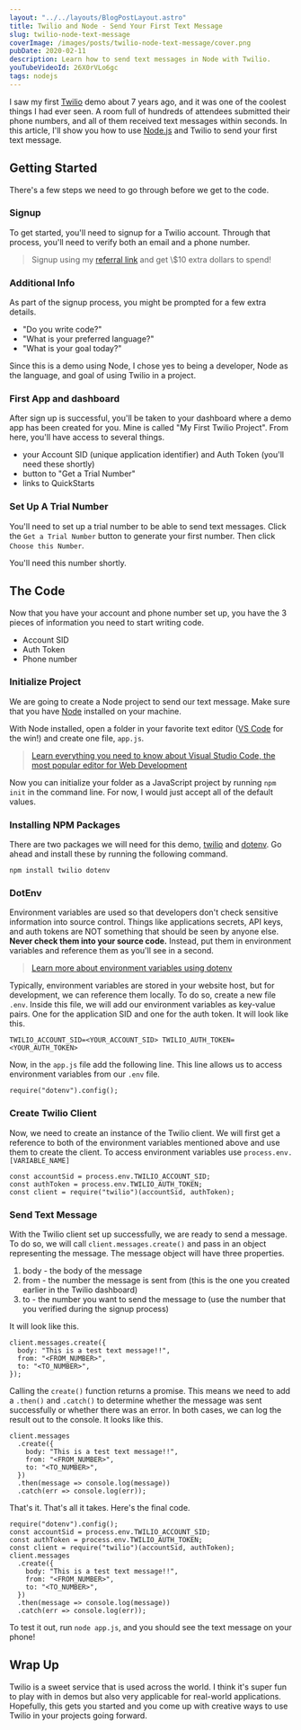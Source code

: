 ```yaml
---
layout: "../../layouts/BlogPostLayout.astro"
title: Twilio and Node - Send Your First Text Message
slug: twilio-node-text-message
coverImage: /images/posts/twilio-node-text-message/cover.png
pubDate: 2020-02-11
description: Learn how to send text messages in Node with Twilio.
youTubeVideoId: 26X0rVLo6gc
tags: nodejs
---
```


I saw my first [Twilio](https://www.twilio.com/) demo about 7 years ago, and it was one of the coolest things I had ever seen. A room full of hundreds of attendees submitted their phone numbers, and all of them received text messages within seconds. In this article, I'll show you how to use [Node.js](https://nodejs.org/en/) and Twilio to send your first text message.

## Getting Started

There's a few steps we need to go through before we get to the code.

### Signup

To get started, you'll need to signup for a Twilio account. Through that process, you'll need to verify both an email and a phone number.

> Signup using my [referral link](http://localhost:8000/blog/www.twilio.com/referral/BlB5lB) and get \\$10 extra dollars to spend!

### Additional Info

As part of the signup process, you might be prompted for a few extra details.

- "Do you write code?"
- "What is your preferred language?"
- "What is your goal today?"

Since this is a demo using Node, I chose yes to being a developer, Node as the language, and goal of using Twilio in a project.

### First App and dashboard

After sign up is successful, you'll be taken to your dashboard where a demo app has been created for you. Mine is called "My First Twilio Project". From here, you'll have access to several things.

- your Account SID (unique application identifier) and Auth Token (you'll need these shortly)
- button to "Get a Trial Number"
- links to QuickStarts

### Set Up A Trial Number

You'll need to set up a trial number to be able to send text messages. Click the `Get a Trial Number` button to generate your first number. Then click `Choose this Number`.

You'll need this number shortly.

## The Code

Now that you have your account and phone number set up, you have the 3 pieces of information you need to start writing code.

- Account SID
- Auth Token
- Phone number

### Initialize Project

We are going to create a Node project to send our text message. Make sure that you have [Node](https://nodejs.org/en/download/) installed on your machine.

With Node installed, open a folder in your favorite text editor ([VS Code](https://code.visualstudio.com/) for the win!) and create one file, `app.js`.

> [Learn everything you need to know about Visual Studio Code, the most popular editor for Web Development](https://www.udemy.com/course/learn-visual-studio-code/)

Now you can initialize your folder as a JavaScript project by running `npm init` in the command line. For now, I would just accept all of the default values.

### Installing NPM Packages

There are two packages we will need for this demo, [twilio](https://www.npmjs.com/package/twilio) and [dotenv](https://www.npmjs.com/package/dotenv). Go ahead and install these by running the following command.

    npm install twilio dotenv

### DotEnv

Environment variables are used so that developers don't check sensitive information into source control. Things like applications secrets, API keys, and auth tokens are NOT something that should be seen by anyone else. **Never check them into your source code.** Instead, put them in environment variables and reference them as you'll see in a second.

> [Learn more about environment variables using dotenv](https://www.youtube.com/watch?v=i14ekt_DAt0&t=1s)

Typically, environment variables are stored in your website host, but for development, we can reference them locally. To do so, create a new file `.env`. Inside this file, we will add our environment variables as key-value pairs. One for the application SID and one for the auth token. It will look like this.

    TWILIO_ACCOUNT_SID=<YOUR_ACCOUNT_SID> TWILIO_AUTH_TOKEN=<YOUR_AUTH_TOKEN>

Now, in the `app.js` file add the following line. This line allows us to access environment variables from our `.env` file.

    require("dotenv").config();

### Create Twilio Client

Now, we need to create an instance of the Twilio client. We will first get a reference to both of the environment variables mentioned above and use them to create the client. To access environment variables use `process.env.[VARIABLE_NAME]`

    const accountSid = process.env.TWILIO_ACCOUNT_SID;
    const authToken = process.env.TWILIO_AUTH_TOKEN;
    const client = require("twilio")(accountSid, authToken);

### Send Text Message

With the Twilio client set up successfully, we are ready to send a message. To do so, we will call `client.messages.create()` and pass in an object representing the message. The message object will have three properties.

1.  body - the body of the message
2.  from - the number the message is sent from (this is the one you created earlier in the Twilio dashboard)
3.  to - the number you want to send the message to (use the number that you verified during the signup process)

It will look like this.

    client.messages.create({
      body: "This is a test text message!!",
      from: "<FROM_NUMBER>",
      to: "<TO_NUMBER>",
    });

Calling the `create()` function returns a promise. This means we need to add a `.then()` and `.catch()` to determine whether the message was sent successfully or whether there was an error. In both cases, we can log the result out to the console. It looks like this.

    client.messages
      .create({
        body: "This is a test text message!!",
        from: "<FROM_NUMBER>",
        to: "<TO_NUMBER>",
      })
      .then(message => console.log(message))
      .catch(err => console.log(err));

That's it. That's all it takes. Here's the final code.

    require("dotenv").config();
    const accountSid = process.env.TWILIO_ACCOUNT_SID;
    const authToken = process.env.TWILIO_AUTH_TOKEN;
    const client = require("twilio")(accountSid, authToken);
    client.messages
      .create({
        body: "This is a test text message!!",
        from: "<FROM_NUMBER>",
        to: "<TO_NUMBER>",
      })
      .then(message => console.log(message))
      .catch(err => console.log(err));

To test it out, run `node app.js`, and you should see the text message on your phone!

## Wrap Up

Twilio is a sweet service that is used across the world. I think it's super fun to play with in demos but also very applicable for real-world applications. Hopefully, this gets you started and you come up with creative ways to use Twilio in your projects going forward.
